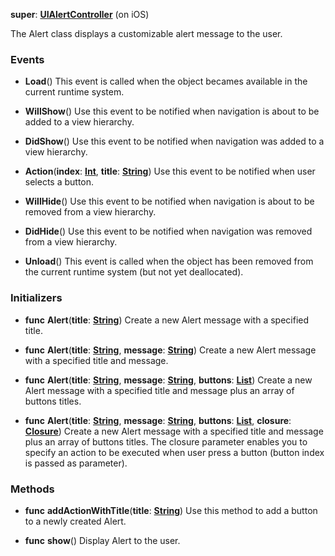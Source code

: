**super**: **[UIAlertController](UIAlertController.md)** (on iOS)

The Alert class displays a customizable alert message to the user.

### Events

* **Load**()
This event is called when the object becames available in the current runtime system.

* **WillShow**()
Use this event to be notified when navigation is about to be added to a view hierarchy.

* **DidShow**()
Use this event to be notified when navigation was added to a view hierarchy.

* **Action**(**index**: **[Int](../gravity/types.md)**, **title**: **[String](../gravity/types.md)**)
Use this event to be notified when user selects a button.

* **WillHide**()
Use this event to be notified when navigation is about to be removed from a view hierarchy.

* **DidHide**()
Use this event to be notified when navigation was removed from a view hierarchy.

* **Unload**()
This event is called when the object has been removed from the current runtime system (but not yet deallocated).



### Initializers

* **func** **Alert**(**title**: **[String](../gravity/types.md)**)
Create a new Alert message with a specified title.

* **func** **Alert**(**title**: **[String](../gravity/types.md)**, **message**: **[String](../gravity/types.md)**)
Create a new Alert message with a specified title and message.

* **func** **Alert**(**title**: **[String](../gravity/types.md)**, **message**: **[String](../gravity/types.md)**, **buttons**: **[List](../gravity/list.md)**)
Create a new Alert message with a specified title and message plus an array of buttons titles.

* **func** **Alert**(**title**: **[String](../gravity/types.md)**, **message**: **[String](../gravity/types.md)**, **buttons**: **[List](../gravity/list.md)**, **closure**: **[Closure](../gravity/closure.md)**)
Create a new Alert message with a specified title and message plus an array of buttons titles. The closure parameter enables you to specify an action to be executed when user press a button (button index is passed as parameter).



### Methods

* **func** **addActionWithTitle**(**title**: **[String](../gravity/types.md)**)
Use this method to add a button to a newly created Alert.

* **func** **show**()
Display Alert to the user.





